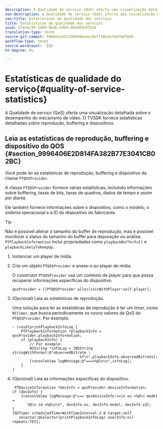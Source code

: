 ```yaml
---
description: A Qualidade de serviço (QoS) oferta uma visualização detalhada sobre o desempenho do mecanismo de vídeo. O TVSDK fornece estatísticas detalhadas sobre reprodução, buffering e dispositivos.
seo-description: A Qualidade de serviço (QoS) oferta uma visualização detalhada sobre o desempenho do mecanismo de vídeo. O TVSDK fornece estatísticas detalhadas sobre reprodução, buffering e dispositivos.
seo-title: Estatísticas da qualidade dos serviços
title: Estatísticas da qualidade dos serviços
uuid: b74cbc94-1d69-4b4b-b969-d0e985b4762b
translation-type: tm+mt
source-git-commit: 5908e5a3521966496aeec0ef730e4a704fddfb68
workflow-type: tm+mt
source-wordcount: '225'
ht-degree: 0%

---
```



# Estatísticas de qualidade do serviço{#quality-of-service-statistics}

A Qualidade de serviço (QoS) oferta uma visualização detalhada sobre o desempenho do mecanismo de vídeo. O TVSDK fornece estatísticas detalhadas sobre reprodução, buffering e dispositivos.

## Leia as estatísticas de reprodução, buffering e dispositivo do QOS {#section_9996406E2D814FA382B77E3041CB02BC}

Você pode ler as estatísticas de reprodução, buffering e dispositivo da classe `PTQOSProvider`.

A classe `PTQOSProvider` fornece várias estatísticas, incluindo informações sobre buffering, taxas de bits, taxas de quadros, dados de tempo e assim por diante.

Ele também fornece informações sobre o dispositivo, como o modelo, o sistema operacional e a ID do dispositivo do fabricante.

>[!TIP]
>
>Não é possível alterar o tamanho do buffer de reprodução, mas é possível monitorar o status do tamanho do buffer para depuração ou análise. `PTPlaybackInformation` inclui propriedades como  `playbackBufferFull` e  `playbackLikelyToKeepUp`.

1. Instanciar um player de mídia.
1. Crie um objeto `PTQOSProvider` e anexe-o ao player de mídia.

   O construtor `PTQOSProvider` usa um contexto de player para que possa recuperar informações específicas do dispositivo.

   ```
   qosProvider = [[PTQOSProvider alloc]initWithPlayer:self.player]; 
   ```

1. (Opcional) Leia as estatísticas de reprodução.

   Uma solução para ler as estatísticas de reprodução é ter um timer, como `NSTimer`, que busca periodicamente os novos valores de QoS do `PTQOSProvider`. Por exemplo:

   ```
   - (void)printPlaybackInfoLog { 
       PTPlaybackInformation *playbackInfo = qosProvider.playbackInformation;  
       if (playbackInfo) { 
           // For example: 
           NSString *infoLog = [NSString stringWithFormat:@"observedBitrate :  
                                  %f\n",playbackInfo.observedBitrate]; 
           [consoleView logMessage:@"====%@\n\n",infoLog]; 
       } 
   }
   ```

1. (Opcional) Leia as informações específicas do dispositivo.

   ```
    PTDeviceInformation *devInfo = qosProvider.deviceInformation; 
   if (devInfo) { 
       [consoleView logMessage:@"=== qosDeviceInfo:==\n os =%@\n model =  
          %@\n id =%@\n\n", devInfo.os, devInfo.model, devInfo.id]; 
   } 
   [NSTimer scheduledTimerWithTimeInterval:2.0 target:self  
      selector:@selector(printPlaybackInfoLog) userInfo:nil repeats:YES];
   ```

